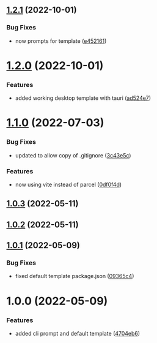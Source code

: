 ## [1.2.1](https://github.com/ineka-dev/create-game/compare/v1.2.0...v1.2.1) (2022-10-01)


### Bug Fixes

* now prompts for template ([e452161](https://github.com/ineka-dev/create-game/commit/e45216145cd51a4d0788928dfb56bf6416dceb33))

# [1.2.0](https://github.com/ineka-dev/create-game/compare/v1.1.0...v1.2.0) (2022-10-01)


### Features

* added working desktop template with tauri ([ad524e7](https://github.com/ineka-dev/create-game/commit/ad524e70b8764d6e369cb38ec661489dbc5ddb5f))

# [1.1.0](https://github.com/ineka-dev/create-game/compare/v1.0.3...v1.1.0) (2022-07-03)


### Bug Fixes

* updated to allow copy of .gitignore ([3c43e5c](https://github.com/ineka-dev/create-game/commit/3c43e5c5aefccf9cc7b163e3e4424cc85e5d7cc7))


### Features

* now using vite instead of parcel ([0df0f4d](https://github.com/ineka-dev/create-game/commit/0df0f4df4e1bc0f7300657d5ce3ab952288ea668))

## [1.0.3](https://github.com/ineka-dev/create-game/compare/v1.0.2...v1.0.3) (2022-05-11)

## [1.0.2](https://github.com/ineka-dev/create-game/compare/v1.0.1...v1.0.2) (2022-05-11)

## [1.0.1](https://github.com/ineka-dev/create-game/compare/v1.0.0...v1.0.1) (2022-05-09)


### Bug Fixes

* fixed default template package.json ([09365c4](https://github.com/ineka-dev/create-game/commit/09365c49b65f361d30a4bf5ea44044171ca3f427))

# 1.0.0 (2022-05-09)


### Features

* added cli prompt and default template ([4704eb6](https://github.com/ineka-dev/create-game/commit/4704eb65c863f48dca7c97c7a5457f07ff682a07))
